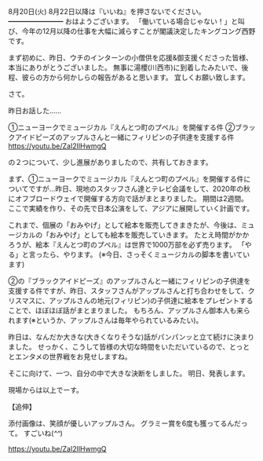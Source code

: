 8月20日(火) 8月22日以降は『いいね』を押さないでください。
━━━━━━━━
おはようございます。
「働いている場合じゃない！」と叫び、今年の12月以降の仕事を大幅に減らすことが閣議決定したキングコング西野です。

まず初めに、昨日、ウチのインターンの小僧供を応援&御支援くださった皆様、本当にありがとうございました。
無事に湯櫻(川西市)に到着したみたいで、後程、彼らの方から何かしらの報告があると思います。
宜しくお願い致します。

さて。

昨日お話した……

①ニューヨークでミュージカル『えんとつ町のプペル』を開催する件
②ブラックアイドピーズのアップルさんと一緒にフィリピンの子供達を支援する件
https://youtu.be/ZaI2IlHwmgQ

の２つについて、少し進展がありましたので、共有しておきます。

まず、①ニューヨークでミュージカル『えんとつ町のプペル』を開催する件についてですが…昨日、現地のスタッフさん達とテレビ会議をして、2020年の秋にオフブロードウェイで開催する方向で話がまとまりました。
期間は2週間。
ここで実績を作り、その先で日本公演をして、アジアに展開していく計画です。

これまで、個展の「おみやげ」として絵本を販売してきまきたが、今後は、ミュージカルの「おみやげ」としても絵本を販売していきます。
たとえ時間がかかろうが、絵本『えんとつ町のプペル』は世界で1000万部を必ず売ります。
「やる」と言ったら、やります。
(※今日、さっそくミュージカルの脚本を書いています)

②の『ブラックアイドピーズ』のアップルさんと一緒にフィリピンの子供達を支援する件ですが、昨日、スタッフさんがアップルさんと打ち合わせをして、クリスマスに、アップルさんの地元(フィリピン)の子供達に絵本をプレゼントすることで、ほぼほぼ話がまとまりました。
もちろん、アップルさん御本人も来られます(※というか、アップルさんは毎年やられているみたい)。

昨日は、なんだか大きな(大きくなりそうな)話がパンパンッと立て続けに決まりました。
せっかく、こうして皆様の大切な時間をいただいているので、とっととエンタメの世界戦をお見せしますね。

そこに向けて、一つ、自分の中で大きな決断をしました。
明日、発表します。

現場からは以上でーす。

【追伸】

添付画像は、笑顔が優しいアップルさん。
グラミー賞を6度も獲ってるんだって。
すごいね(*^^*)

https://youtu.be/ZaI2IlHwmgQ
